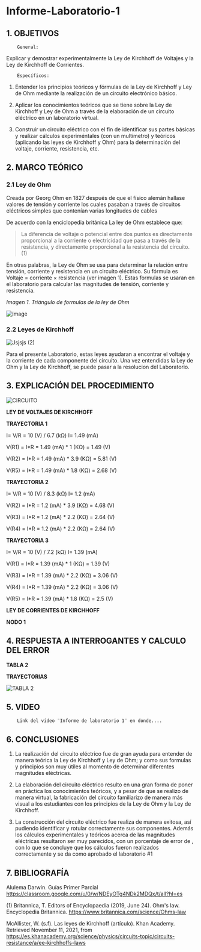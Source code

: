 # Informe-Laboratorio-1

## 1. OBJETIVOS
 
        General: 

Explicar y demostrar experimentalmente la Ley de Kirchhoff de Voltajes y la Ley de Kirchhoff de Corrientes.

        Específicos: 
 
1. Entender los principios teóricos y fórmulas de la Ley de Kirchhoff y Ley de Ohm mediante la realización de un circuito electrónico básico. 
        
2. Aplicar los conocimientos teóricos que se tiene sobre la Ley de Kirchhoff y Ley de Ohm a través de la elaboración de un circuito eléctrico en un laboratorio virtual. 
        
3. Construir un circuito eléctrico con el fin de identificar sus partes básicas y realizar cálculos experiméntales (con un multímetro) y teóricos (aplicando las leyes de Kirchhoff y Ohm) para la determinación del voltaje, corriente, resistencia, etc.
        

## 2. MARCO TEÓRICO

### 2.1 Ley de Ohm

Creada por Georg Ohm en 1827 después de que el físico alemán hallase valores de tensión y corriente los cuales pasaban a través de circuitos eléctricos simples que contenían varias longitudes de cables

De acuerdo con la enciclopedia británica La ley de Ohm establece que:
> La diferencia de voltaje o potencial entre dos puntos es directamente proporcional a la corriente o electricidad que pasa a través de la resistencia, y directamente proporcional a la resistencia del circuito.(1)

En otras palabras, la Ley de Ohm se usa para determinar la relación entre tensión, corriente y resistencia en un circuito eléctrico. Su fórmula es Voltaje = corriente × resistencia (ver imagen 1). Estas formulas se usaran en el laboratorio para calcular las magnitudes de tensión, corriente y resistencia.
 
 
*Imagen 1. Triángulo de formulas de la ley de Ohm*

![image](https://user-images.githubusercontent.com/93396250/141391326-0225e511-d6b6-4d93-97f2-65964ff9fa63.png)

### 2.2 Leyes de Kirchhoff 

![Jsjsjs (2)](https://user-images.githubusercontent.com/93396250/141391389-4092b3c1-528b-451f-9aae-1e126b72cf57.png)

Para el presente Laboratorio, estas leyes ayudaran a encontrar el voltaje y la corriente de cada componente del circuito.  Una vez entendidas la Ley de Ohm y la Ley de Kirchhoff, se puede pasar a la resolucion del Laboratorio.

## 3. EXPLICACIÓN DEL PROCEDIMIENTO

![CIRCUITO](https://user-images.githubusercontent.com/93826527/141395767-d336eb07-8bbf-4ad2-b784-94f85b772f0b.jpg)

**LEY DE VOLTAJES DE KIRCHHOFF**

**TRAYECTORIA 1**

I= V/R = 10 (V) / 6.7 (kΩ)         I= 1.49 (mA)

V(R1) = I*R = 1.49 (mA) * 1 (KΩ) = 1.49 (V)

V(R2) = I*R = 1.49 (mA) * 3.9 (KΩ) = 5.81 (V)

V(R5) = I*R = 1.49 (mA) * 1.8 (KΩ) = 2.68 (V)

**TRAYECTORIA 2**

I= V/R = 10 (V) / 8.3 (kΩ)         I= 1.2 (mA)

V(R2) = I*R = 1.2 (mA) * 3.9 (KΩ) = 4.68 (V)

V(R3) = I*R = 1.2 (mA) * 2.2 (KΩ) = 2.64 (V)

V(R4) = I*R = 1.2 (mA) * 2.2 (KΩ) = 2.64 (V)

**TRAYECTORIA 3**

I= V/R = 10 (V) / 7.2 (kΩ)         I= 1.39 (mA)

V(R1) = I*R = 1.39 (mA) * 1 (KΩ) = 1.39 (V)

V(R3) = I*R = 1.39 (mA) * 2.2 (KΩ) = 3.06 (V)

V(R4) = I*R = 1.39 (mA) * 2.2 (KΩ) = 3.06 (V)

V(R5) = I*R = 1.39 (mA) * 1.8 (KΩ) = 2.5 (V)

**LEY DE CORRIENTES DE KIRCHHOFF**

**NODO 1**





## 4. RESPUESTA A INTERROGANTES Y CALCULO DEL ERROR

**TABLA 2**

**TRAYECTORIAS**

![TABLA 2](https://user-images.githubusercontent.com/93826527/141403418-197bbc5b-27ef-48ae-b9a1-142786692445.png)

## 5. VIDEO

        Link del video ¨Informe de laboratorio 1¨ en donde....

## 6. CONCLUSIONES

   1. La realización del circuito eléctrico fue de gran ayuda para entender de manera teórica la Ley de Kirchhoff y Ley de Ohm; y como sus formulas y principios son muy útiles al momento de determinar diferentes magnitudes eléctricas.
        
   2. La elaboración del circuito eléctrico resulto en una gran forma de poner en práctica los conocimientos teóricos, y a pesar de que se realizo de manera virtual, la fabricación del circuito familiarizo de manera más visual a los estudiantes con los principios de la Ley de Ohm y la Ley de Kirchhoff. 
        
   3. La construcción del circuito eléctrico fue realiza de manera exitosa, así pudiendo identificar y rotular correctamente sus componentes. Además los cálculos experimentales y teóricos acerca de las magnitudes eléctricas resultaron ser muy parecidos, con un porcentaje de error de , con lo que se concluye que los cálculos fueron realizados correctamente y se da como aprobado el laboratorio #1
        


## 7. BIBLIOGRAFÍA

Alulema Darwin. Guías Primer Parcial https://classroom.google.com/u/0/w/NDEyOTg4NDk2MDQx/t/all?hl=es

(1) Britannica, T. Editors of Encyclopaedia (2019, June 24). Ohm's law. Encyclopedia Britannica. https://www.britannica.com/science/Ohms-law

McAllister, W. (s.f). Las leyes de Kirchhoff (artículo). Khan Academy. Retrieved November 11, 2021, from https://es.khanacademy.org/science/physics/circuits-topic/circuits-resistance/a/ee-kirchhoffs-laws
